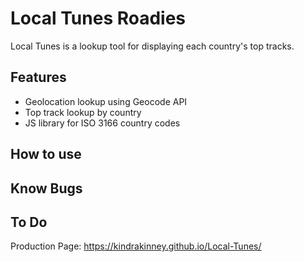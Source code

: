 # Local Tunes Roadies

Local Tunes is a lookup tool for displaying each country's top tracks.

## Features

- Geolocation lookup using Geocode API
- Top track lookup by country
- JS library for ISO 3166 country codes

## How to use


## Know Bugs


## To Do 


Production Page: https://kindrakinney.github.io/Local-Tunes/
